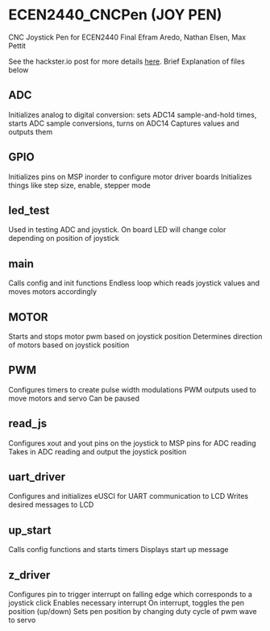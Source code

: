 # ECEN2440_CNCPen (JOY PEN)
CNC Joystick Pen for ECEN2440 Final
Efram Aredo, Nathan Elsen, Max Pettit

See the hackster.io post for more details [here](https://www.hackster.io/Little_french_kev/color-sorting-machine-19ffb9#schematics).
Brief Explanation of files below

## ADC 
Initializes analog to digital conversion: sets ADC14 sample-and-hold times, starts ADC sample conversions, turns on ADC14
Captures values and outputs them

## GPIO 
Initializes pins on MSP inorder to configure motor driver boards
Initializes things like step size, enable, stepper mode

## led_test
Used in testing ADC and joystick.
On board LED will change color depending on position of joystick

## main 
Calls config and init functions
Endless loop which reads joystick values and moves motors accordingly

## MOTOR
Starts and stops motor pwm based on joystick position
Determines direction of motors based on joystick position

## PWM 
Configures timers to create pulse width modulations
PWM outputs used to move motors and servo
Can be paused

## read_js
Configures xout and yout pins on the joystick to MSP pins for ADC reading
Takes in ADC reading and output the joystick position

## uart_driver
Configures and initializes eUSCI for UART communication to LCD
Writes desired messages to LCD

## up_start
Calls config functions and starts timers
Displays start up message

## z_driver
Configures pin to trigger interrupt on falling edge which corresponds to a joystick click
Enables necessary interrupt
On interrupt, toggles the pen position (up/down)
Sets pen position by changing duty cycle of pwm wave to servo
